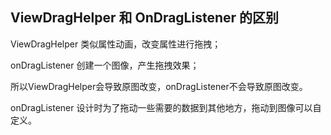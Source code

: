## ViewDragHelper 和 OnDragListener 的区别



ViewDragHelper 类似属性动画，改变属性进行拖拽；

onDragListener 创建一个图像，产生拖拽效果；

所以ViewDragHelper会导致原图改变，onDragListener不会导致原图改变。

onDragListener 设计时为了拖动一些需要的数据到其他地方，拖动到图像可以自定义。